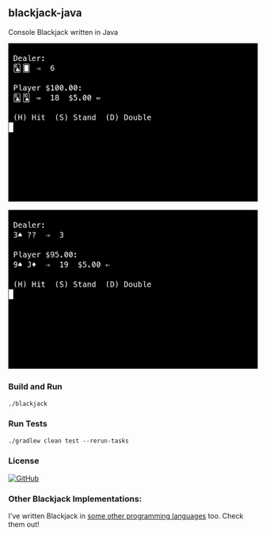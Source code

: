 ## blackjack-java

Console Blackjack written in Java

![Blackjack](https://raw.githubusercontent.com/gdonald/blackjack-java/master/ss2.png)

![Blackjack](https://raw.githubusercontent.com/gdonald/blackjack-java/master/ss1.png)

### Build and Run

    ./blackjack

### Run Tests

    ./gradlew clean test --rerun-tasks

### License

[![GitHub](https://img.shields.io/github/license/gdonald/blackjack-java?color=aa0000)](https://github.com/gdonald/blackjack-java/blob/main/LICENSE)

### Other Blackjack Implementations:

I've written Blackjack in [some other programming languages](https://github.com/gdonald?tab=repositories&q=blackjack&type=public&language=&sort=stargazers) too.  Check them out!
